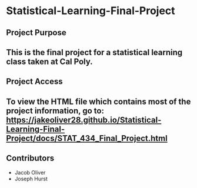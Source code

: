 # Statistical-Learning-Final-Project

## Project Purpose
This is the final project for a statistical learning class taken at Cal Poly.
---

## Project Access
To view the HTML file which contains most of the project information, go to:
https://jakeoliver28.github.io/Statistical-Learning-Final-Project/docs/STAT_434_Final_Project.html
---

## Contributors
- Jacob Oliver
- Joseph Hurst
